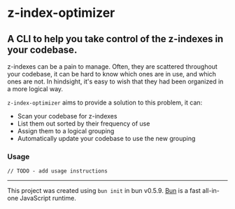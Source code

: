 # z-index-optimizer

## A CLI to help you take control of the z-indexes in your codebase.

z-indexes can be a pain to manage. Often, they are scattered throughout your codebase, it can be hard to know which ones are in use, and which ones are not. In hindsight, it's easy to wish that they had been organized in a more logical way.

`z-index-optimizer` aims to provide a solution to this problem, it can:

- Scan your codebase for z-indexes
- List them out sorted by their frequency of use
- Assign them to a logical grouping
- Automatically update your codebase to use the new grouping

### Usage

```
// TODO - add usage instructions
```

---

This project was created using `bun init` in bun v0.5.9. [Bun](https://bun.sh) is a fast all-in-one JavaScript runtime.
